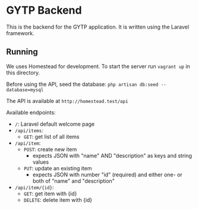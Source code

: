 # GYTP Backend

This is the backend for the GYTP application. It is written using the Laravel framework.

## Running

We uses Homestead for development. To start the server run `vagrant up` in this directory.

Before using the API, seed the database: `php artisan db:seed --database=mysql`

The API is available at `http://homestead.test/api`

Available endpoints:

- `/`: Laravel default welcome page
- `/api/items`:
    - `GET`: get list of all items
- `/api/item`:
    - `POST`: create new item
        - expects JSON with "name" AND "description" as keys and string values
    - `PUT`: update an existing item
        - expects JSON with number "id" (required) and either one- or both of "name" and "description"
- `/api/item/{id}`:
    - `GET`: get item with {id}
    - `DELETE`: delete item with {id}